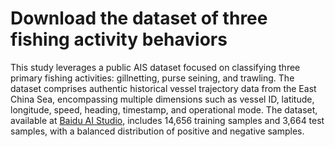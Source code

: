 # Download the dataset of three fishing activity behaviors


This study leverages a public AIS dataset focused on classifying three primary fishing activities: gillnetting, purse seining, and trawling. The dataset comprises authentic historical vessel trajectory data from the East China Sea, encompassing multiple dimensions such as vessel ID, latitude, longitude, speed, heading, timestamp, and operational mode. The dataset, available at [Baidu AI Studio](https://aistudio.baidu.com/datasetdetail/146541), includes 14,656 training samples and 3,664 test samples, with a balanced distribution of positive and negative samples.
